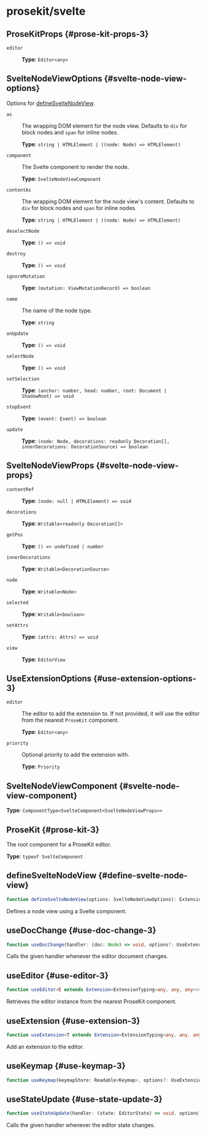 # prosekit/svelte

## ProseKitProps {#prose-kit-props-3}

<dl>

<dt>

`editor`

</dt>

<dd>

**Type**: `Editor<any>`

</dd>

</dl>

## SvelteNodeViewOptions {#svelte-node-view-options}

Options for [defineSvelteNodeView](svelte.md#define-svelte-node-view).

<dl>

<dt>

`as`

</dt>

<dd>

The wrapping DOM element for the node view. Defaults to `div` for block nodes and `span` for inline nodes.

**Type**: `string | HTMLElement | ((node: Node) => HTMLElement)`

</dd>

<dt>

`component`

</dt>

<dd>

The Svelte component to render the node.

**Type**: `SvelteNodeViewComponent`

</dd>

<dt>

`contentAs`

</dt>

<dd>

The wrapping DOM element for the node view's content. Defaults to `div` for block nodes and `span` for inline nodes.

**Type**: `string | HTMLElement | ((node: Node) => HTMLElement)`

</dd>

<dt>

`deselectNode`

</dt>

<dd>

**Type**: `() => void`

</dd>

<dt>

`destroy`

</dt>

<dd>

**Type**: `() => void`

</dd>

<dt>

`ignoreMutation`

</dt>

<dd>

**Type**: `(mutation: ViewMutationRecord) => boolean`

</dd>

<dt>

`name`

</dt>

<dd>

The name of the node type.

**Type**: `string`

</dd>

<dt>

`onUpdate`

</dt>

<dd>

**Type**: `() => void`

</dd>

<dt>

`selectNode`

</dt>

<dd>

**Type**: `() => void`

</dd>

<dt>

`setSelection`

</dt>

<dd>

**Type**: `(anchor: number, head: number, root: Document | ShadowRoot) => void`

</dd>

<dt>

`stopEvent`

</dt>

<dd>

**Type**: `(event: Event) => boolean`

</dd>

<dt>

`update`

</dt>

<dd>

**Type**: `(node: Node, decorations: readonly Decoration[], innerDecorations: DecorationSource) => boolean`

</dd>

</dl>

## SvelteNodeViewProps {#svelte-node-view-props}

<dl>

<dt>

`contentRef`

</dt>

<dd>

**Type**: `(node: null | HTMLElement) => void`

</dd>

<dt>

`decorations`

</dt>

<dd>

**Type**: `Writable<readonly Decoration[]>`

</dd>

<dt>

`getPos`

</dt>

<dd>

**Type**: `() => undefined | number`

</dd>

<dt>

`innerDecorations`

</dt>

<dd>

**Type**: `Writable<DecorationSource>`

</dd>

<dt>

`node`

</dt>

<dd>

**Type**: `Writable<Node>`

</dd>

<dt>

`selected`

</dt>

<dd>

**Type**: `Writable<boolean>`

</dd>

<dt>

`setAttrs`

</dt>

<dd>

**Type**: `(attrs: Attrs) => void`

</dd>

<dt>

`view`

</dt>

<dd>

**Type**: `EditorView`

</dd>

</dl>

## UseExtensionOptions {#use-extension-options-3}

<dl>

<dt>

`editor`

</dt>

<dd>

The editor to add the extension to. If not provided, it will use the
editor from the nearest `ProseKit` component.

**Type**: `Editor<any>`

</dd>

<dt>

`priority`

</dt>

<dd>

Optional priority to add the extension with.

**Type**: `Priority`

</dd>

</dl>

## SvelteNodeViewComponent {#svelte-node-view-component}

**Type**: `ComponentType<SvelteComponent<SvelteNodeViewProps>>`

## ProseKit {#prose-kit-3}

The root component for a ProseKit editor.

**Type**: `typeof SvelteComponent`

## defineSvelteNodeView {#define-svelte-node-view}

```ts
function defineSvelteNodeView(options: SvelteNodeViewOptions): Extension
```

Defines a node view using a Svelte component.

## useDocChange {#use-doc-change-3}

```ts
function useDocChange(handler: (doc: Node) => void, options?: UseExtensionOptions): void
```

Calls the given handler whenever the editor document changes.

## useEditor {#use-editor-3}

```ts
function useEditor<E extends Extension<ExtensionTyping<any, any, any>>>(options?: { update?: boolean }): Readable<Editor<E>>
```

Retrieves the editor instance from the nearest ProseKit component.

## useExtension {#use-extension-3}

```ts
function useExtension<T extends Extension<ExtensionTyping<any, any, any>>>(extension: Readable<null | T>, options?: UseExtensionOptions): void
```

Add an extension to the editor.

## useKeymap {#use-keymap-3}

```ts
function useKeymap(keymapStore: Readable<Keymap>, options?: UseExtensionOptions): void
```

## useStateUpdate {#use-state-update-3}

```ts
function useStateUpdate(handler: (state: EditorState) => void, options?: UseExtensionOptions): void
```

Calls the given handler whenever the editor state changes.

